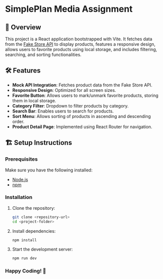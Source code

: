 # SimplePlan Media Assignment

## 🚀 Overview
This project is a React application bootstrapped with Vite. It fetches data from the [Fake Store API](https://fakestoreapi.com/) to display products, features a responsive design, allows users to favorite products using local storage, and includes filtering, searching, and sorting functionalities.

## 🛠️ Features
- **Mock API Integration**: Fetches product data from the Fake Store API.
- **Responsive Design**: Optimized for all screen sizes.
- **Favorite Button**: Allows users to mark/unmark favorite products, storing them in local storage.
- **Category Filter**: Dropdown to filter products by category.
- **Search Bar**: Enables users to search for products.
- **Sort Menu**: Allows sorting of products in ascending and descending order.
- **Product Detail Page**: Implemented using React Router for navigation.

## 🏗️ Setup Instructions

### Prerequisites
Make sure you have the following installed:
- [Node.js](https://nodejs.org/)
- [npm](https://www.npmjs.com/) 

### Installation
1. Clone the repository:
   ```sh
   git clone <repository-url>
   cd <project-folder>
2. Install dependencies:
   ```sh
   npm install 
3. Start the development server:
   ```sh
   npm run dev

### Happy Coding! 🚀
   
  
